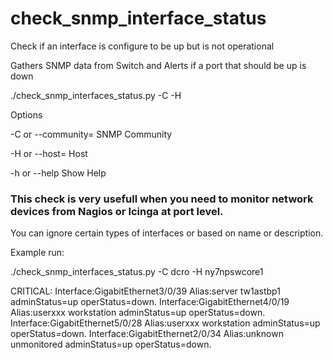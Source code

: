 # check_snmp_interface_status
Check if an interface is configure to be up but is not operational



Gathers SNMP data from Switch and Alerts if a port that should be up is down

./check_snmp_interfaces_status.py -C <community> -H <hostname>

Options

-C or --community= SNMP Community

-H or --host=      Host

-h or --help       Show Help




### This check is very usefull when you need to monitor network devices from Nagios or Icinga at port level.
You can ignore certain types of interfaces or based on name or description.

Example run:

./check_snmp_interfaces_status.py -C dcro -H ny7npswcore1

CRITICAL: Interface:GigabitEthernet3/0/39 Alias:server tw1astbp1 adminStatus=up operStatus=down.  Interface:GigabitEthernet4/0/19 Alias:userxxx workstation adminStatus=up operStatus=down.  Interface:GigabitEthernet5/0/28 Alias:userxxx workstation adminStatus=up operStatus=down.  Interface:GigabitEthernet2/0/34 Alias:unknown unmonitored adminStatus=up operStatus=down.  
